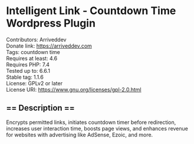 # Intelligent Link - Countdown Time Wordpress Plugin

Contributors: Arriveddev <br>
Donate link: https://arriveddev.com <br>
Tags: countdown time <br>
Requires at least: 4.6 <br>
Requires PHP: 7.4 <br>
Tested up to: 6.6.1 <br>
Stable tag: 1.1.6 <br>
License: GPLv2 or later <br>
License URI: https://www.gnu.org/licenses/gpl-2.0.html <br>

## == Description ==

Encrypts permitted links, initiates countdown timer before redirection, increases user interaction time, boosts page views, and enhances revenue for websites with advertising like AdSense, Ezoic, and more.
